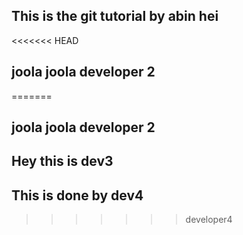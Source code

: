 ## This is the git tutorial by abin hei 
<<<<<<< HEAD
## joola joola developer 2
=======
## joola joola developer 2
## Hey this is dev3
## This is done by dev4
>>>>>>> developer4
